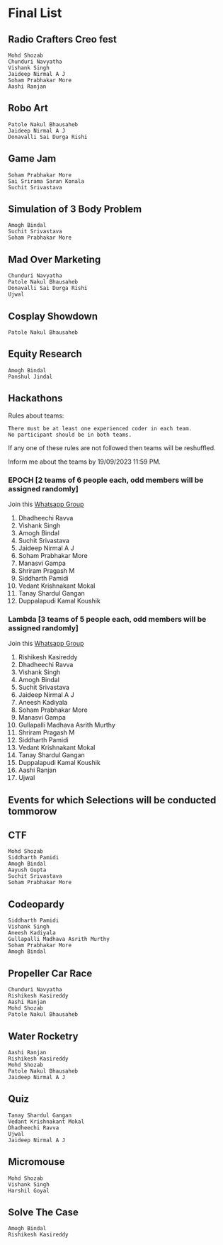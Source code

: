# Final List

## Radio Crafters Creo fest

    Mohd Shozab
    Chunduri Navyatha
    Vishank Singh
    Jaideep Nirmal A J
    Soham Prabhakar More
    Aashi Ranjan

## Robo Art

    Patole Nakul Bhausaheb
    Jaideep Nirmal A J
    Donavalli Sai Durga Rishi

## Game Jam

    Soham Prabhakar More
    Sai Srirama Saran Konala
    Suchit Srivastava

## Simulation of 3 Body Problem

    Amogh Bindal
    Suchit Srivastava
    Soham Prabhakar More

## Mad Over Marketing

    Chunduri Navyatha
    Patole Nakul Bhausaheb
    Donavalli Sai Durga Rishi
    Ujwal

## Cosplay Showdown

    Patole Nakul Bhausaheb

## Equity Research

    Amogh Bindal
    Panshul Jindal

## Hackathons

Rules about teams:

    There must be at least one experienced coder in each team.
    No participant should be in both teams.

   If any one of these rules are not followed then teams will be reshuffled.

   Inform me about the teams by 19/09/2023 11:59 PM.

### EPOCH [2 teams of 6 people each, odd members will be assigned randomly]

Join this [Whatsapp Group](https://chat.whatsapp.com/BJu1xivne1iGNDsalvHtGA)

1) Dhadheechi Ravva
2) Vishank Singh
3) Amogh Bindal
4) Suchit Srivastava
5) Jaideep Nirmal A J
6) Soham Prabhakar More
7) Manasvi Gampa
8) Shriram Pragash M
9) Siddharth Pamidi
10) Vedant Krishnakant Mokal
11) Tanay Shardul Gangan
12) Duppalapudi Kamal Koushik

### Lambda  [3 teams of 5 people each, odd members will be assigned randomly]

Join this [Whatsapp Group](https://chat.whatsapp.com/ChryyCKk6eg6rhcwhxmd2N)

1) Rishikesh Kasireddy
2) Dhadheechi Ravva
3) Vishank Singh
4) Amogh Bindal
5) Suchit Srivastava
6) Jaideep Nirmal A J
7) Aneesh Kadiyala
8) Soham Prabhakar More
9) Manasvi Gampa
10) Gullapalli Madhava Asrith Murthy
11) Shriram Pragash M
12) Siddharth Pamidi
13) Vedant Krishnakant Mokal
14) Tanay Shardul Gangan
15) Duppalapudi Kamal Koushik
16) Aashi Ranjan
17) Ujwal

## Events for which Selections will be conducted tommorow

## CTF

    Mohd Shozab
    Siddharth Pamidi
    Amogh Bindal
    Aayush Gupta
    Suchit Srivastava
    Soham Prabhakar More

## Codeopardy

    Siddharth Pamidi
    Vishank Singh
    Aneesh Kadiyala
    Gullapalli Madhava Asrith Murthy
    Soham Prabhakar More
    Amogh Bindal

## Propeller Car Race

    Chunduri Navyatha
    Rishikesh Kasireddy
    Aashi Ranjan
    Mohd Shozab
    Patole Nakul Bhausaheb

## Water Rocketry

    Aashi Ranjan
    Rishikesh Kasireddy
    Mohd Shozab
    Patole Nakul Bhausaheb
    Jaideep Nirmal A J

## Quiz

    Tanay Shardul Gangan
    Vedant Krishnakant Mokal
    Dhadheechi Ravva
    Ujwal
    Jaideep Nirmal A J

## Micromouse

    Mohd Shozab
    Vishank Singh
    Harshil Goyal

## Solve The Case

    Amogh Bindal
    Rishikesh Kasireddy

